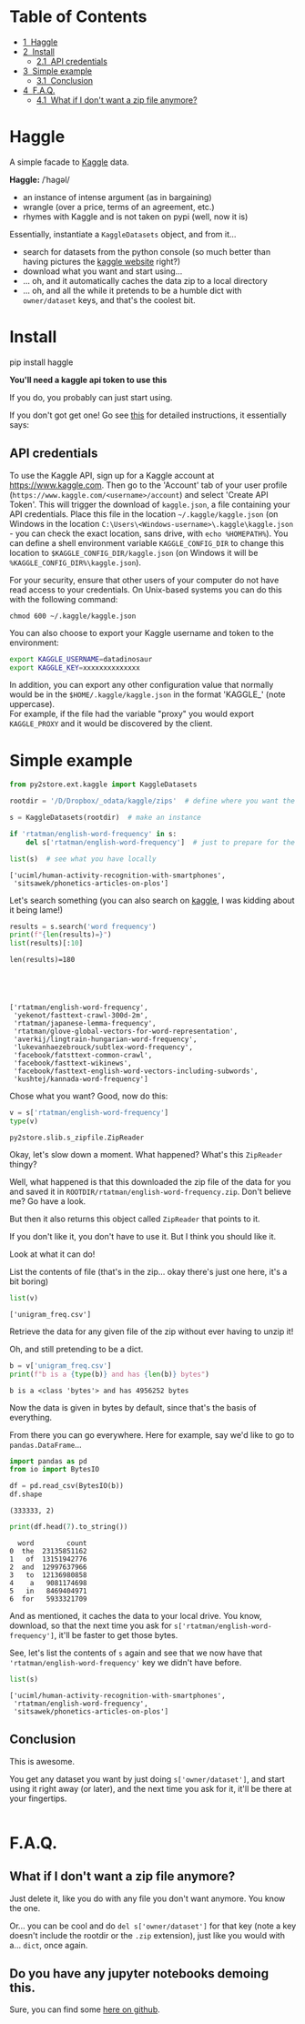 <h1>Table of Contents<span class="tocSkip"></span></h1>
<div class="toc"><ul class="toc-item"><li><span><a href="#Haggle" data-toc-modified-id="Haggle-1"><span class="toc-item-num">1&nbsp;&nbsp;</span>Haggle</a></span></li><li><span><a href="#Install" data-toc-modified-id="Install-2"><span class="toc-item-num">2&nbsp;&nbsp;</span>Install</a></span><ul class="toc-item"><li><span><a href="#API-credentials" data-toc-modified-id="API-credentials-2.1"><span class="toc-item-num">2.1&nbsp;&nbsp;</span>API credentials</a></span></li></ul></li><li><span><a href="#Simple-example" data-toc-modified-id="Simple-example-3"><span class="toc-item-num">3&nbsp;&nbsp;</span>Simple example</a></span><ul class="toc-item"><li><span><a href="#Conclusion" data-toc-modified-id="Conclusion-3.1"><span class="toc-item-num">3.1&nbsp;&nbsp;</span>Conclusion</a></span></li></ul></li><li><span><a href="#F.A.Q." data-toc-modified-id="F.A.Q.-4"><span class="toc-item-num">4&nbsp;&nbsp;</span>F.A.Q.</a></span><ul class="toc-item"><li><span><a href="#What-if-I-don't-want-a-zip-file-anymore?" data-toc-modified-id="What-if-I-don't-want-a-zip-file-anymore?-4.1"><span class="toc-item-num">4.1&nbsp;&nbsp;</span>What if I don't want a zip file anymore?</a></span></li></ul></li></ul></div>



# Haggle

A simple facade to [Kaggle](https://www.kaggle.com/) data.

**Haggle:** /ˈhaɡəl/
- an instance of intense argument (as in bargaining) 
- wrangle (over a price, terms of an agreement, etc.) 
- rhymes with Kaggle and is not taken on pypi (well, now it is)

Essentially, instantiate a `KaggleDatasets` object, and from it...
- search for datasets from the python console (so much better than having pictures the [kaggle website](https://www.kaggle.com/) right?)
- download what you want and start using...
- ... oh, and it automatically caches the data zip to a local directory
- ... oh, and all the while it pretends to be a humble dict with `owner/dataset` keys, and that's the coolest bit.

# Install

pip install haggle

**You'll need a kaggle api token to use this**

If you do, you probably can just start using. 

If you don't got get one! Go see [this](https://github.com/Kaggle/kaggle-api) for detailed instructions, it essentially says:




## API credentials

To use the Kaggle API, sign up for a Kaggle account at https://www.kaggle.com. 
Then go to the 'Account' tab of your user profile (`https://www.kaggle.com/<username>/account`) and select 'Create API Token'. 
This will trigger the download of `kaggle.json`, a file containing your API credentials. 
Place this file in the location `~/.kaggle/kaggle.json` (on Windows in the location `C:\Users\<Windows-username>\.kaggle\kaggle.json` - you can check the exact location, sans drive, with `echo %HOMEPATH%`). 
You can define a shell environment variable `KAGGLE_CONFIG_DIR` to change this location to `$KAGGLE_CONFIG_DIR/kaggle.json` (on Windows it will be `%KAGGLE_CONFIG_DIR%\kaggle.json`).

For your security, ensure that other users of your computer do not have read access to your credentials. On Unix-based systems you can do this with the following command: 

`chmod 600 ~/.kaggle/kaggle.json`

You can also choose to export your Kaggle username and token to the environment:

```bash
export KAGGLE_USERNAME=datadinosaur
export KAGGLE_KEY=xxxxxxxxxxxxxx
```
In addition, you can export any other configuration value that normally would be in
the `$HOME/.kaggle/kaggle.json` in the format 'KAGGLE_<VARIABLE>' (note uppercase).  
For example, if the file had the variable "proxy" you would export `KAGGLE_PROXY`
and it would be discovered by the client.


# Simple example


```python
from py2store.ext.kaggle import KaggleDatasets

rootdir = '/D/Dropbox/_odata/kaggle/zips'  # define where you want the data to be cached/downloaded

s = KaggleDatasets(rootdir)  # make an instance

if 'rtatman/english-word-frequency' in s:
    del s['rtatman/english-word-frequency']  # just to prepare for the demo

```


```python
list(s)  # see what you have locally
```




    ['uciml/human-activity-recognition-with-smartphones',
     'sitsawek/phonetics-articles-on-plos']



Let's search something (you can also search on [kaggle](https://www.kaggle.com/), I was kidding about it being lame!)


```python
results = s.search('word frequency')
print(f"{len(results)=}")
list(results)[:10]
```

    len(results)=180





    ['rtatman/english-word-frequency',
     'yekenot/fasttext-crawl-300d-2m',
     'rtatman/japanese-lemma-frequency',
     'rtatman/glove-global-vectors-for-word-representation',
     'averkij/lingtrain-hungarian-word-frequency',
     'lukevanhaezebrouck/subtlex-word-frequency',
     'facebook/fatsttext-common-crawl',
     'facebook/fasttext-wikinews',
     'facebook/fasttext-english-word-vectors-including-subwords',
     'kushtej/kannada-word-frequency']



Chose what you want? Good, now do this:


```python
v = s['rtatman/english-word-frequency']
type(v)
```




    py2store.slib.s_zipfile.ZipReader



Okay, let's slow down a moment. What happened? What's this `ZipReader` thingy?

Well, what happened is that this downloaded the zip file of the data for you and saved it in `ROOTDIR/rtatman/english-word-frequency.zip`. Don't believe me? Go have a look. 

But then it also returns this object called `ZipReader` that points to it. 

If you don't like it, you don't have to use it. But I think you should like it.

Look at what it can do!

List the contents of file (that's in the zip... okay there's just one here, it's a bit boring)


```python
list(v)
```




    ['unigram_freq.csv']



Retrieve the data for any given file of the zip without ever having to unzip it!

Oh, and still pretending to be a dict. 


```python
b = v['unigram_freq.csv']
print(f"b is a {type(b)} and has {len(b)} bytes")
```

    b is a <class 'bytes'> and has 4956252 bytes


Now the data is given in bytes by default, since that's the basis of everything. 

From there you can go everywhere. Here for example, say we'd like to go to `pandas.DataFrame`...


```python
import pandas as pd
from io import BytesIO

df = pd.read_csv(BytesIO(b))
df.shape
```




    (333333, 2)




```python
print(df.head(7).to_string())
```

      word        count
    0  the  23135851162
    1   of  13151942776
    2  and  12997637966
    3   to  12136980858
    4    a   9081174698
    5   in   8469404971
    6  for   5933321709


And as mentioned, it caches the data to your local drive. You know, download, so that the next time you ask for `s['rtatman/english-word-frequency']`, it'll be faster to get those bytes.

See, let's list the contents of `s` again and see that we now have that `'rtatman/english-word-frequency'` key we didn't have before.


```python
list(s)
```




    ['uciml/human-activity-recognition-with-smartphones',
     'rtatman/english-word-frequency',
     'sitsawek/phonetics-articles-on-plos']



## Conclusion

This is awesome.

You get any dataset you want by just doing `s['owner/dataset']`, and start using it right away (or later), and the next time you ask for it, it'll be there at your fingertips.


```python

```

# F.A.Q.

## What if I don't want a zip file anymore?

Just delete it, like you do with any file you don't want anymore. You know the one.

Or... you can be cool and do `del s['owner/dataset']` for that key (note a key doesn't include the rootdir or the `.zip` extension), just like you would with a... `dict`, once again.

## Do you have any jupyter notebooks demoing this.

Sure, you can find some [here on github](https://github.com/otosense/haggle/tree/master/docs).